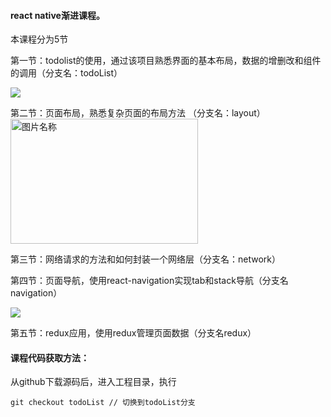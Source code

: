 #### react native渐进课程。

本课程分为5节

第一节：todolist的使用，通过该项目熟悉界面的基本布局，数据的增删改和组件的调用（分支名：todoList）



![](http://test-10019075.cossh.myqcloud.com/todolist.gif)

第二节：页面布局，熟悉复杂页面的布局方法 （分支名：layout）
 <img src="http://test-10019075.cossh.myqcloud.com/%E5%B1%8F%E5%B9%95%E5%BF%AB%E7%85%A7%202017-07-21%2014.49.48.png" width = "300" height = "200" alt="图片名称" align=center />

第三节：网络请求的方法和如何封装一个网络层（分支名：network）

第四节：页面导航，使用react-navigation实现tab和stack导航（分支名navigation）

![](http://test-10019075.cossh.myqcloud.com/navigation.gif)

第五节：redux应用，使用redux管理页面数据（分支名redux）



#### 课程代码获取方法：

从github下载源码后，进入工程目录，执行

```
git checkout todoList // 切换到todoList分支
```

